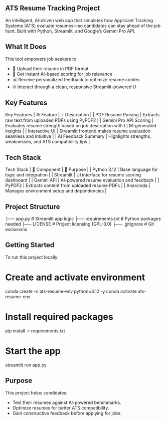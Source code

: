 ## ATS Resume Tracking Project
An intelligent, AI-driven web app that simulates how Applicant Tracking Systems (ATS) evaluate resumes—so candidates can stay ahead of the job hunt. Built with Python, Streamlit, and Google’s Gemini Pro API.

## What It Does
This tool empowers job seekers to:
- 📄 Upload their resume in PDF format
- 🧠 Get instant AI-based scoring for job relevance
- 📊 Receive personalized feedback to optimize resume conten
- 🌐 Interact through a clean, responsive Streamlit-powered U

##  Key Features
 Key Features
| ⚙️ Feature | 💡 Description | 
| PDF Resume Parsing | Extracts raw text from uploaded PDFs using PyPDF2 | 
| Gemini Pro API Scoring | Evaluates resume strength based on job description with LLM-generated insights | 
| Interactive UI | Streamlit frontend makes resume evaluation seamless and intuitive | 
| AI Feedback Summary | Highlights strengths, weaknesses, and ATS compatibility tips | 

## Tech Stack
 Tech Stack
| 🔧 Component | 📘 Purpose | 
| Python 3.12 | Base language for logic and integration |
 | Streamlit | UI interface for resume scoring dashboard | 
| Gemini API | AI-powered resume evaluation and feedback | 
| PyPDF2 | Extracts content from uploaded resume PDFs | 
| Anaconda | Manages environment setup and dependencies | 

## Project Structure
├── app.py                  # Streamlit app logic
├── requirements.txt        # Python packages needed
├── LICENSE                 # Project licensing (GPL-3.0)
├── .gitignore              # Git exclusions

## Getting Started
To run this project locally:
# Create and activate environment
conda create -n ats-resume-env python=3.12 -y
conda activate ats-resume-env

# Install required packages
pip install -r requirements.txt

# Start the app
streamlit run app.py

## Purpose
 This project helps candidates:
- Test their resumes against AI-powered benchmarks.
- Optimize resumes for better ATS compatibility.
- Gain constructive feedback before applying for jobs.






















